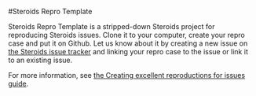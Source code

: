 #Steroids Repro Template

Steroids Repro Template is a stripped-down Steroids project for reproducing Steroids issues. Clone it to your computer, create your repro case and put it on Github. Let us know about it by creating a new issue on [the Steroids issue tracker](https://github.com/AppGyver/scanner/issues) and linking your repro case to the issue or link it to an existing issue.

For more information, see [the Creating excellent reproductions for issues guide]().

